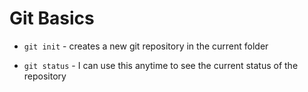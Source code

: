 # Git Basics

* `git init` - creates a new git repository in the current folder

* `git status` - I can use this anytime to see the current status of the repository

